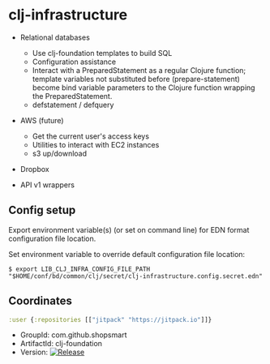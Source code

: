 # clj-infrastructure

* Relational databases
  * Use clj-foundation templates to build SQL
  * Configuration assistance
  * Interact with a PreparedStatement as a regular Clojure function; template variables not substituted before (prepare-statement) become bind variable parameters to the Clojure function wrapping the PreparedStatement.
  * defstatement / defquery

* AWS (future)
  * Get the current user's access keys
  * Utilities to interact with EC2 instances
  * s3 up/download

* Dropbox
 * API v1 wrappers

## Config setup

Export environment variable(s) (or set on command line) for EDN format configuration file location.

Set environment variable to override default configuration file location:

    $ export LIB_CLJ_INFRA_CONFIG_FILE_PATH         "$HOME/conf/bd/common/clj/secret/clj-infrastructure.config.secret.edn"

## Coordinates

```clojure
:user {:repositories [["jitpack" "https://jitpack.io"]]}
```

* GroupId: com.github.shopsmart
* ArtifactId: clj-foundation
* Version: [![Release](http://jitpack.io/v/com.github.shopsmart/clj-infrastructure.svg)](https://jitpack.io/#shopsmart/clj-infrastructure)


